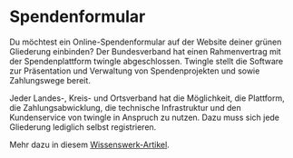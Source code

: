 # Spendenformular

Du möchtest ein Online-Spendenformular auf der Website deiner grünen Gliederung einbinden? Der Bundesverband hat einen Rahmenvertrag mit der Spendenplattform twingle abgeschlossen. Twingle stellt die Software zur Präsentation und Verwaltung von Spendenprojekten und sowie Zahlungswege bereit.

Jeder Landes-, Kreis- und Ortsverband hat die Möglichkeit, die Plattform, die Zahlungsabwicklung, die technische Infrastruktur und den Kundenservice von twingle in Anspruch zu nutzen. Dazu muss sich jede Gliederung lediglich selbst registrieren.

Mehr dazu in diesem [Wissenswerk-Artikel](https://wissenswerk.gruene.de/group/wissenswerk/home/-/artikel/u5DFhPGHusYg/9502126).
